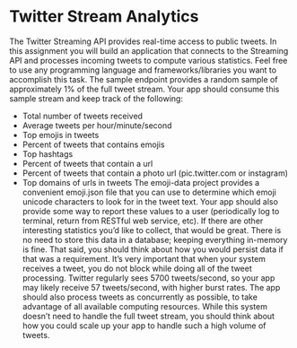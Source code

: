 # Twitter Stream Analytics
The Twitter Streaming API provides real-time access to public tweets. In this assignment you will build an application that connects to the Streaming API and processes incoming tweets to compute various statistics. Feel free to use any programming language and frameworks/libraries you want to accomplish this task.
The sample endpoint provides a random sample of approximately 1% of the full tweet stream. Your app should consume this sample stream and keep track of the following:
* Total number of tweets received
* Average tweets per hour/minute/second
* Top emojis in tweets
* Percent of tweets that contains emojis
* Top hashtags
* Percent of tweets that contain a url
* Percent of tweets that contain a photo url (pic.twitter.com or instagram)
* Top domains of urls in tweets
The emoji-data project provides a convenient emoji.json file that you can use to determine which emoji unicode characters to look for in the tweet text.
Your app should also provide some way to report these values to a user (periodically log to terminal, return from RESTful web service, etc). If there are other interesting statistics you’d like to collect, that would be great. There is no need to store this data in a database; keeping everything in-memory is fine. That said, you should think about how you would persist data if that was a requirement.
It’s very important that when your system receives a tweet, you do not block while doing all of the tweet processing. Twitter regularly sees 5700 tweets/second, so your app may likely receive 57 tweets/second, with higher burst rates. The app should also process tweets as concurrently as possible, to take advantage of all available computing resources. While this system doesn’t need to handle the full tweet stream, you should think about how you could scale up your app to handle such a high volume of tweets.